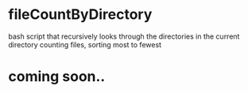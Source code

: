 # fileCountByDirectory
bash script that recursively looks through the directories in the current directory counting files, sorting most to fewest

# coming soon.. 
